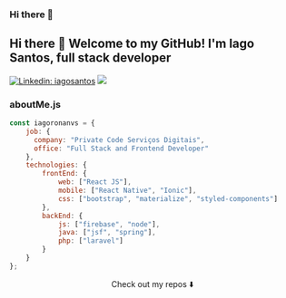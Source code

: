### Hi there 👋

## Hi there 👋 Welcome to my GitHub! I'm Iago Santos, full stack developer

[![Linkedin: iagosantos](https://img.shields.io/badge/-iago-santos?style=flat-square&logo=Linkedin&logoColor=white&link=https://www.linkedin.com/in/iago-santos-714a30188/)](https://www.linkedin.com/in/iago-santos-714a30188/)
![](https://visitor-badge.glitch.me/badge?page_id=iagoronanvs.iagoronanvs)

### aboutMe.js

```javascript
const iagoronanvs = {
    job: {
      company: "Private Code Serviços Digitais",
      office: "Full Stack and Frontend Developer"
    },
    technologies: {
        frontEnd: {
            web: ["React JS"],
            mobile: ["React Native", "Ionic"],
            css: ["bootstrap", "materialize", "styled-components"]
        },
        backEnd: {
            js: ["firebase", "node"],
            java: ["jsf", "spring"],
            php: ["laravel"]
        }        
    }
};
```

<p align="center">
Check out my repos ⬇️  
</p>



<!--
**iagoronanvs/iagoronanvs** is a ✨ _special_ ✨ repository because its `README.md` (this file) appears on your GitHub profile.

Here are some ideas to get you started:

- 🔭 I’m currently working on ...
- 🌱 I’m currently learning ...
- 👯 I’m looking to collaborate on ...
- 🤔 I’m looking for help with ...
- 💬 Ask me about ...
- 📫 How to reach me: ...
- 😄 Pronouns: ...
- ⚡ Fun fact: ...
-->

